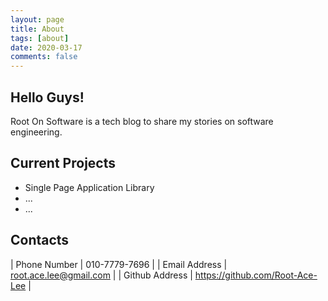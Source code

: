 ```yaml
---
layout: page
title: About
tags: [about]
date: 2020-03-17
comments: false
---
```


## Hello Guys!
Root On Software is a tech blog to share my stories on software engineering.

## Current Projects
* Single Page Application Library
* ...
* ...

## Contacts
| Phone Number   | 010-7779-7696                   |
| Email Address  | root.ace.lee@gmail.com          |
| Github Address | https://github.com/Root-Ace-Lee |
